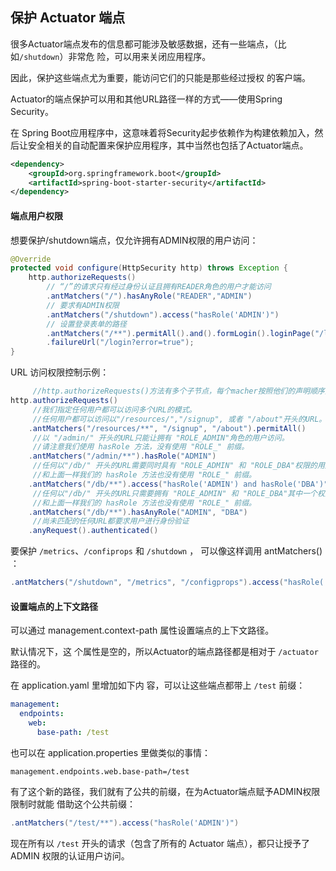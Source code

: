 ## 保护 Actuator 端点

很多Actuator端点发布的信息都可能涉及敏感数据，还有一些端点，（比如`/shutdown`）非常危
险，可以用来关闭应用程序。

因此，保护这些端点尤为重要，能访问它们的只能是那些经过授权
的客户端。

Actuator的端点保护可以用和其他URL路径一样的方式——使用Spring Security。

在
Spring Boot应用程序中，这意味着将Security起步依赖作为构建依赖加入，然后让安全相关的自动配置来保护应用程序，其中当然也包括了Actuator端点。

```xml
<dependency>
	<groupId>org.springframework.boot</groupId>
	<artifactId>spring-boot-starter-security</artifactId>
</dependency>
```

#### 端点用户权限

想要保护/shutdown端点，仅允许拥有ADMIN权限的用户访问：

```java
@Override
protected void configure(HttpSecurity http) throws Exception {
    http.authorizeRequests()
        // “/”的请求只有经过身份认证且拥有READER角色的用户才能访问
        .antMatchers("/").hasAnyRole("READER","ADMIN") 
        // 要求有ADMIN权限
        .antMatchers("/shutdown").access("hasRole('ADMIN')")      
        // 设置登录表单的路径
        .antMatchers("/**").permitAll().and().formLogin().loginPage("/login") 
        .failureUrl("/login?error=true");
}
```

URL 访问权限控制示例：

```java
	 //http.authorizeRequests()方法有多个子节点，每个macher按照他们的声明顺序执行     
http.authorizeRequests()      
	 //我们指定任何用户都可以访问多个URL的模式。
	 //任何用户都可以访问以"/resources/","/signup", 或者 "/about"开头的URL。    
	.antMatchers("/resources/**", "/signup", "/about").permitAll()     
	 //以 "/admin/" 开头的URL只能让拥有 "ROLE_ADMIN"角色的用户访问。
	 //请注意我们使用 hasRole 方法，没有使用 "ROLE_" 前缀。               
	.antMatchers("/admin/**").hasRole("ADMIN")               
	 //任何以"/db/" 开头的URL需要同时具有 "ROLE_ADMIN" 和 "ROLE_DBA"权限的用户才可以访问。
	 //和上面一样我们的 hasRole 方法也没有使用 "ROLE_" 前缀。              
	.antMatchers("/db/**").access("hasRole('ADMIN') and hasRole('DBA')")       
	 //任何以"/db/" 开头的URL只需要拥有 "ROLE_ADMIN" 和 "ROLE_DBA"其中一个权限的用户才可以访问。
   	 //和上面一样我们的 hasRole 方法也没有使用 "ROLE_" 前缀。          
	.antMatchers("/db/**").hasAnyRole("ADMIN", "DBA")    
	 //尚未匹配的任何URL都要求用户进行身份验证
	.anyRequest().authenticated() 
```

要保护 `/metrics`、`/confiprops` 和 `/shutdown` ， 可以像这样调用 antMatchers() ：

```java
.antMatchers("/shutdown", "/metrics", "/configprops").access("hasRole('ADMIN')")
```

#### 设置端点的上下文路径

可以通过 management.context-path 属性设置端点的上下文路径。

默认情况下，这
个属性是空的，所以Actuator的端点路径都是相对于 `/actuator` 路径的。

在 application.yaml 里增加如下内
容，可以让这些端点都带上 `/test` 前缀：

```yaml
management:
  endpoints:
    web:
      base-path: /test
```

也可以在 application.properties 里做类似的事情：

```properties
management.endpoints.web.base-path=/test
```

有了这个新的路径，我们就有了公共的前缀，在为Actuator端点赋予ADMIN权限限制时就能
借助这个公共前缀：

```java
.antMatchers("/test/**").access("hasRole('ADMIN')")
```

现在所有以 `/test` 开头的请求（包含了所有的 Actuator 端点），都只让授予了 ADMIN 权限的认证用户访问。